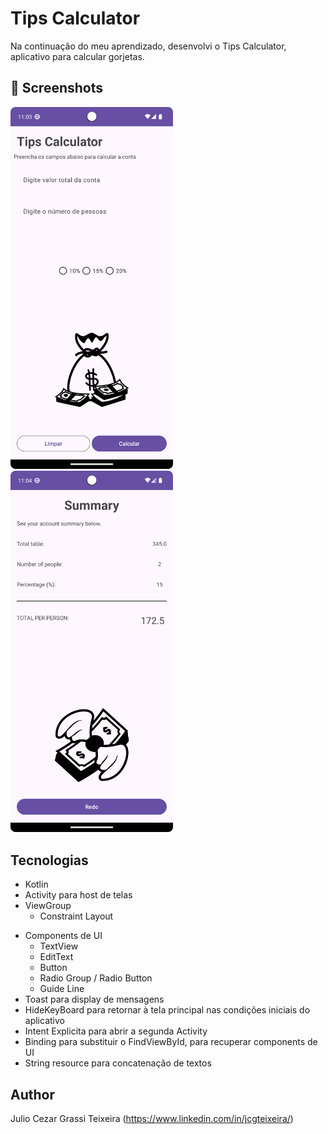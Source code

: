 # Tips Calculator
Na continuação do meu aprendizado, desenvolvi o Tips Calculator, aplicativo para calcular gorjetas.



## :camera_flash: Screenshots
<!-- You can add more screenshots here if you like -->
<img src="/results/tips1.png" width="260">&emsp;<img src="/results/tips2.png" width="260">&emsp;

## Tecnologias
* Kotlin
* Activity para host de telas
* ViewGroup
    * Constraint Layout
- Components de UI
    - TextView
    - EditText
    - Button
    - Radio Group / Radio Button
    - Guide Line
- Toast para display de mensagens
- HideKeyBoard para retornar à tela principal nas condições iniciais do aplicativo
- Intent Explicita para abrir a segunda Activity
- Binding para substituir o FindViewById, para recuperar components de UI
- String resource para concatenação de textos


## Author
Julio Cezar Grassi Teixeira (https://www.linkedin.com/in/jcgteixeira/)
